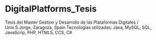 # DigitalPlatforms_Tesis
Tesis del Master Gestion y Desarrollo de las Plataformas Digitales / Univ.S.Jorge, Zaragoza, Spain
Tecnologias utilizadas: Java, MySQL, SQL, JavaScrip, PHP, HTML5, CCS, C#
